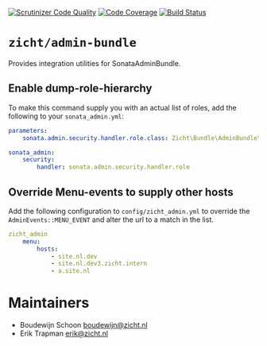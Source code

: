 [![Scrutinizer Code Quality](https://scrutinizer-ci.com/g/zicht/admin-bundle/badges/quality-score.png?b=3.5.x)](https://scrutinizer-ci.com/g/zicht/admin-bundle/?branch=3.5.x)
[![Code Coverage](https://scrutinizer-ci.com/g/zicht/admin-bundle/badges/coverage.png?b=3.5.x)](https://scrutinizer-ci.com/g/zicht/admin-bundle/?branch=3.5.x)
[![Build Status](https://scrutinizer-ci.com/g/zicht/admin-bundle/badges/build.png?b=3.5.x)](https://scrutinizer-ci.com/g/zicht/admin-bundle/build-status/3.5.x)

# `zicht/admin-bundle`
Provides integration utilities for SonataAdminBundle.

## Enable dump-role-hierarchy
To make this command supply you with an actual list of roles, add the following to your `sonata_admin.yml`:
```yaml
parameters:
    sonata.admin.security.handler.role.class: Zicht\Bundle\AdminBundle\Security\Handler\RoleSecurityHandler

sonata_admin:
    security:
        handler: sonata.admin.security.handler.role
```

## Override Menu-events to supply other hosts
Add the following configuration to `config/zicht_admin.yml` to override the `AdminEvents::MENU_EVENT` 
and alter the url to a match in the list.

```yaml
zicht_admin
    menu:
        hosts:
            - site.nl.dev
            - site.nl.dev3.zicht.intern
            - a.site.nl
```

# Maintainers
* Boudewijn Schoon <boudewijn@zicht.nl>
* Erik Trapman <erik@zicht.nl>
